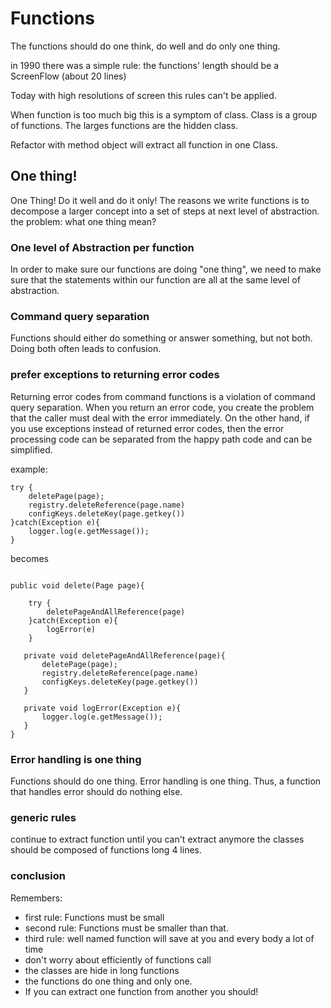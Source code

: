 # Functions

The functions should do one think, do well and do only one thing.

in 1990 there was a simple rule:
the functions' length should be a ScreenFlow (about 20 lines)

Today with high resolutions of screen this rules can't be applied.

When function is too much big this is a symptom of class. 
Class is a group of functions.
The larges functions are the hidden class.

Refactor with method object will extract all function in one Class.

## One thing!
One Thing! Do it well and do it only!
The reasons we write functions is to decompose a larger concept into a set of steps at next level of abstraction.
the problem: what one thing mean?

### One level of Abstraction per function
In order to make sure our functions are doing "one thing", we need to make sure that the statements within our function are all at the same level of abstraction.

### Command query separation
Functions should either do something or answer something, but not both. Doing both often leads to confusion.

### prefer exceptions to returning error codes
Returning error codes from command functions is a violation of command query separation.
When you return an error code, you create the problem that the caller must deal with the error immediately.
On the other hand, if you use exceptions instead of returned error codes, then the error processing code can be separated from the happy path code and can be simplified.

example: 
```
try {
    deletePage(page);
    registry.deleteReference(page.name)
    configKeys.deleteKey(page.getkey())
}catch(Exception e){
    logger.log(e.getMessage());
}
```
 becomes
 
 ```

public void delete(Page page){

     try {
         deletePageAndAllReference(page)
     }catch(Exception e){
         logError(e)
     }

    private void deletePageAndAllReference(page){
        deletePage(page);
        registry.deleteReference(page.name)
        configKeys.deleteKey(page.getkey())
    }

    private void logError(Exception e){
        logger.log(e.getMessage());
    }
}
 ```

### Error handling is one thing
Functions should do one thing. Error handling is one thing. Thus, a function that handles error should do nothing else.

### generic rules
continue to extract function until you can't extract anymore
the classes should be composed of functions long 4 lines.

### conclusion
Remembers: 
- first rule: Functions must be small
- second rule: Functions must be smaller than that.
- third rule: well named function will save at you and every body a lot of time
- don't worry about efficiently of functions call
- the classes are hide in long functions
- the functions do one thing and only one.
-  If you can extract one function from another you should!
